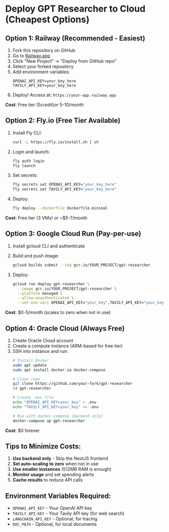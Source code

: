 # Deploy GPT Researcher to Cloud (Cheapest Options)

## Option 1: Railway (Recommended - Easiest)

1. Fork this repository on GitHub
2. Go to [Railway.app](https://railway.app)
3. Click "New Project" → "Deploy from GitHub repo"
4. Select your forked repository
5. Add environment variables:
   ```
   OPENAI_API_KEY=your_key_here
   TAVILY_API_KEY=your_key_here
   ```
6. Deploy! Access at: `https://your-app.railway.app`

**Cost**: Free tier ($5 credit) or ~$5-10/month

## Option 2: Fly.io (Free Tier Available)

1. Install Fly CLI:
   ```bash
   curl -L https://fly.io/install.sh | sh
   ```

2. Login and launch:
   ```bash
   fly auth login
   fly launch
   ```

3. Set secrets:
   ```bash
   fly secrets set OPENAI_API_KEY="your_key_here"
   fly secrets set TAVILY_API_KEY="your_key_here"
   ```

4. Deploy:
   ```bash
   fly deploy --dockerfile Dockerfile.minimal
   ```

**Cost**: Free tier (3 VMs) or ~$5-7/month

## Option 3: Google Cloud Run (Pay-per-use)

1. Install gcloud CLI and authenticate
2. Build and push image:
   ```bash
   gcloud builds submit --tag gcr.io/YOUR_PROJECT/gpt-researcher
   ```

3. Deploy:
   ```bash
   gcloud run deploy gpt-researcher \
     --image gcr.io/YOUR_PROJECT/gpt-researcher \
     --platform managed \
     --allow-unauthenticated \
     --set-env-vars OPENAI_API_KEY="your_key",TAVILY_API_KEY="your_key"
   ```

**Cost**: $0-5/month (scales to zero when not in use)

## Option 4: Oracle Cloud (Always Free)

1. Create Oracle Cloud account
2. Create a compute instance (ARM-based for free tier)
3. SSH into instance and run:
   ```bash
   # Install Docker
   sudo apt update
   sudo apt install docker.io docker-compose
   
   # Clone repo
   git clone https://github.com/your-fork/gpt-researcher
   cd gpt-researcher
   
   # Create .env file
   echo "OPENAI_API_KEY=your_key" > .env
   echo "TAVILY_API_KEY=your_key" >> .env
   
   # Run with docker-compose (backend only)
   docker-compose up gpt-researcher
   ```

**Cost**: $0 forever

## Tips to Minimize Costs:

1. **Use backend only** - Skip the NextJS frontend
2. **Set auto-scaling to zero** when not in use
3. **Use smaller instances** (512MB RAM is enough)
4. **Monitor usage** and set spending alerts
5. **Cache results** to reduce API calls

## Environment Variables Required:
- `OPENAI_API_KEY` - Your OpenAI API key
- `TAVILY_API_KEY` - Your Tavily API key (for web search)
- `LANGCHAIN_API_KEY` - Optional, for tracing
- `DOC_PATH` - Optional, for local documents